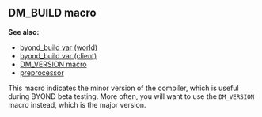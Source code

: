 ## DM_BUILD macro
**See also:**
+   [byond_build var (world)](/ref/world/var/byond_build.md) 
+   [byond_build var (client)](/ref/client/var/byond_build.md) 
+   [DM_VERSION macro](/ref/DM/preprocessor/DM_VERSION.md) 
+   [preprocessor](/ref/DM/preprocessor.md) 

This macro indicates the minor version of the compiler, which
is useful during BYOND beta testing. More often, you will want to use
the `DM_VERSION` macro instead, which is the major version.